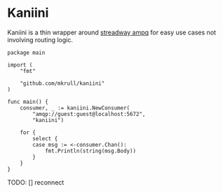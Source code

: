 # Kaniini

Kaniini is a thin wrapper around [streadway ampq](github.com/streadway/amqp) for
easy use cases not involving routing logic.

    package main

    import (
        "fmt"

        "github.com/mkrull/kaniini"
    )

    func main() {
        consumer, _ := kaniini.NewConsumer(
            "amqp://guest:guest@localhost:5672",
            "kaniini")

        for {
            select {
            case msg := <-consumer.Chan():
                fmt.Println(string(msg.Body))
            }
        }
    }

TODO:
[] reconnect
